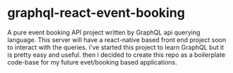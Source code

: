# graphql-react-event-booking
A pure event booking API project written by GraphQL api querying language. This server will have a react-native based front end project soon to interact with the queries. i've started this project to learn GraphQL but it is pretty easy and useful. then i decided to create this repo as a boilerplate code-base for my future evet/booking based applications.
